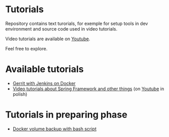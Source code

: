 # Tutorials

Repository contains text turorials, for exemple for setup tools in dev environment and source code used in video tutorials.

Video tutorials are available on [Youtube](https://www.youtube.com/channel/UC-bxxY0iexL5Ox5eaxvWRqA).

Feel free to explore.


# Available tutorials

* [Gerrit with Jenkins on Docker](https://github.com/Itersive/tutorials/tree/master/CI/gerrit_jenkins)
* [Video tutorials about Spring Framework and other things](https://github.com/Itersive/tutorials/tree/master/Spring/tutorial) (on [Youtube](https://www.youtube.com/channel/UC-bxxY0iexL5Ox5eaxvWRqA) in polish)

# Tutorials in preparing phase

* [Docker volume backup with bash script](https://github.com/Itersive/tutorials/tree/tutorial/docker-backup/Docker/backup)
